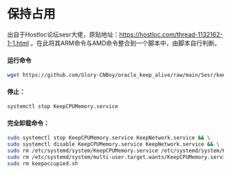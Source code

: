 # 保持占用
出自于Hostloc论坛sesr大佬，原贴地址：https://hostloc.com/thread-1132162-1-1.html 。在此将其ARM命令与AMD命令整合到一个脚本中，由脚本自行判断。

#### 运行命令
```bash
wget https://github.com/Glory-CNBoy/oracle_keep_alive/raw/main/Sesr/keepoccupied.sh && bash keepoccupied.sh
```

#### 停止：
```bash
systemctl stop KeepCPUMemory.service
```

#### 完全卸载命令：
```bash
sudo systemctl stop KeepCPUMemory.service KeepNetwork.service && \
sudo systemctl disable KeepCPUMemory.service KeepNetwork.service && \
sudo rm /etc/systemd/system/KeepCPUMemory.service /etc/systemd/system/KeepNetwork.service && \
sudo rm /etc/systemd/system/multi-user.target.wants/KeepCPUMemory.service /etc/systemd/system/multi-user.target.wants/KeepNetwork.service && \
sudo rm keepoccupied.sh
```  
